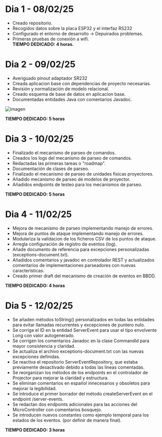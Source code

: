 # Dia 1 - 08/02/25
- Creado repositorio.
- Recogidos datos sobre la placa ESP32 y el interfaz RS232
- Configurado el entorno de desarrollo -> Depuirados problemas.
- Primeras pruebas de conexión a wifi.    
**TIEMPO DEDICADO: 4 horas.**

# Dia 2 - 09/02/25
- Averiguado pinout adaptador SR232
- Creada aplicacion base con dependencias de proyecto necesarias.
- Revisión y normalización de modelo relacional.
- Creado esquema de base de datos en aplicacion base.
- Documentadas entidades Java con comentarios Javadoc.

![imagen](https://github.com/user-attachments/assets/58db3fd5-9e9a-4899-8846-53eda922b04a)

**TIEMPO DEDICADO: 5 horas**

# Dia 3 - 10/02/25
- Finalizado el mecanismo de parseo de comandos.
- Creados los logs del mecanismo de parseo de comandos.
- Redactadas las primeras tareas o "roadmap".
- Documentación de clases de parseo.
- Finalizado el mecanismo de parseo de unidades fisicas proyectores.
- Añadido mecanismo de parseo de modelos de proyector.
- Añadidos endpoints de testeo para los mecanismos de parseo.

**TIEMPO DEDICADO: 5 horas**

# Dia 4 - 11/02/25
- Mejora de mecanismo de parseo implementando manejo de errores.
- Mejora de puntos de ataque implementando manejo de errores.
- Modulariza la validacion de los ficheros CSV de los puntos de ataque.
- Arregla configuración de registro de eventos (log).
- Añade documento de referencia para excepciones personalizadas (exceptions-document.txt).
- Añadidos comentarios y javadoc en controlador REST y actualizados comentarios de implementaciones parseadores con nuevas caracteristicas.
- Creado primer draft del mecanismo de creación de eventos en BBDD.

**TIEMPO DEDICADO: 4 horas**

# Dia 5 - 12/02/25
- Se añaden métodos toString() personalizados en todas las entidades para evitar llamadas recurrentes y excepciones de puntero nulo.
- Se corrige el ID en la entidad ServerEvent para usar el tipo envolvente Long con valor autogenerado.
- Se corrigen los comentarios Javadoc en la clase CommandId para mayor consistencia y claridad.
- Se actualiza el archivo exceptions-document.txt con las nuevas excepciones definidas.
- Se reactiva el repositorio ServerEventRepository, que estaba previamente desactivado debido a todas las líneas comentadas.
- Se reorganizan los métodos de los endpoints en el controlador de Projector para mejorar la claridad y estructura.
- Se eliminan comentarios en español innecesarios y obsoletos para mejorar la legibilidad.
- Se introduce el primer borrador del método createServerEvent en el endpoint /server-events.
- Se redactan dos endpoints adicionales para las acciones del MicroController con comentarios bosquejo.
- Se introducen nuevos constantes como ejemplo temporal para los estados de los eventos. (por definir de manera final).

**TIEMPO DEDICADO: 3 horas**
